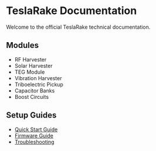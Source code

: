 # TeslaRake Documentation

Welcome to the official TeslaRake technical documentation.

## Modules

- RF Harvester
- Solar Harvester
- TEG Module
- Vibration Harvester
- Triboelectric Pickup
- Capacitor Banks
- Boost Circuits

## Setup Guides

- [Quick Start Guide](quick_start.md)
- [Firmware Guide](firmware_guide.md)
- [Troubleshooting](troubleshooting.md)
